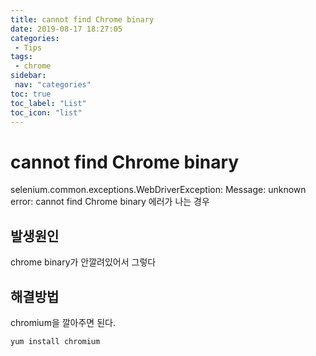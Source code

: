 ```yaml
---
title: cannot find Chrome binary
date: 2019-08-17 18:27:05
categories: 
 - Tips
tags: 
 - chrome
sidebar:
 nav: "categories"
toc: true
toc_label: "List"
toc_icon: "list"
---
```

# cannot find Chrome binary
selenium.common.exceptions.WebDriverException: Message: unknown error: cannot find Chrome binary 에러가 나는 경우

## 발생원인
chrome binary가 안깔려있어서 그렇다

## 해결방법
chromium을 깔아주면 된다.

```
yum install chromium
```